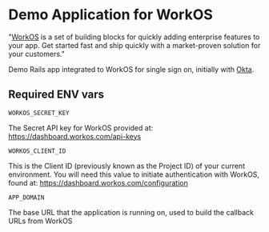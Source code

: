 # Demo Application for WorkOS

"[WorkOS](https://workos.com/) is a set of building blocks for quickly adding enterprise features to your app. Get started fast and ship quickly with a market-proven solution for your customers."

Demo Rails app integrated to WorkOS for single sign on, initially with [Okta](https://www.okta.com/).

## Required ENV vars

`WORKOS_SECRET_KEY`

The Secret API key for WorkOS provided at: https://dashboard.workos.com/api-keys

`WORKOS_CLIENT_ID`

This is the Client ID (previously known as the Project ID) of your current environment. You will need this value to initiate authentication with WorkOS, found at: https://dashboard.workos.com/configuration

`APP_DOMAIN`

The base URL that the application is running on, used to build the callback URLs from WorkOS
